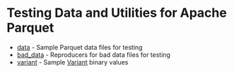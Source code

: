 <!--
  ~ Licensed to the Apache Software Foundation (ASF) under one
  ~ or more contributor license agreements.  See the NOTICE file
  ~ distributed with this work for additional information
  ~ regarding copyright ownership.  The ASF licenses this file
  ~ to you under the Apache License, Version 2.0 (the
  ~ "License"); you may not use this file except in compliance
  ~ with the License.  You may obtain a copy of the License at
  ~
  ~   http://www.apache.org/licenses/LICENSE-2.0
  ~
  ~ Unless required by applicable law or agreed to in writing,
  ~ software distributed under the License is distributed on an
  ~ "AS IS" BASIS, WITHOUT WARRANTIES OR CONDITIONS OF ANY
  ~ KIND, either express or implied.  See the License for the
  ~ specific language governing permissions and limitations
  ~ under the License.
  -->
# Testing Data and Utilities for Apache Parquet

- [data](data/README.md) - Sample Parquet data files for testing
- [bad_data](bad_data/README.md) - Reproducers for bad data files for testing
- [variant](variant/README.md) - Sample [Variant] binary values


[Variant]: https://github.com/apache/parquet-format/blob/master/VariantEncoding.md
